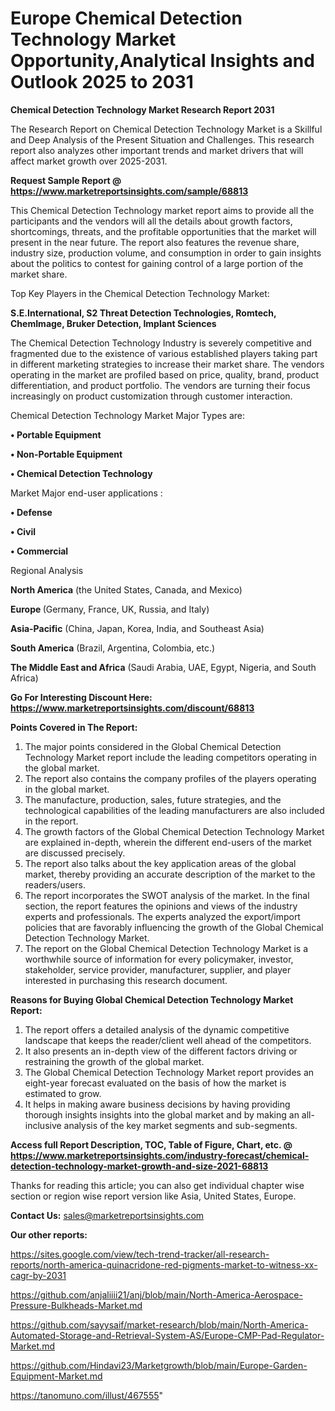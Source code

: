 # Europe Chemical Detection Technology Market Opportunity,Analytical Insights and Outlook 2025 to 2031

<strong>Chemical Detection Technology Market Research Report 2031</strong>

The Research Report on Chemical Detection Technology Market is a Skillful and Deep Analysis of the Present Situation and Challenges. This research report also analyzes other important trends and market drivers that will affect market growth over 2025-2031.

<strong>Request Sample Report @ <a href=https://www.marketreportsinsights.com/sample/68813>https://www.marketreportsinsights.com/sample/68813</a></strong>

This Chemical Detection Technology market report aims to provide all the participants and the vendors will all the details about growth factors, shortcomings, threats, and the profitable opportunities that the market will present in the near future. The report also features the revenue share, industry size, production volume, and consumption in order to gain insights about the politics to contest for gaining control of a large portion of the market share.

Top Key Players in the Chemical Detection Technology Market:

<strong>S.E.International, S2 Threat Detection Technologies, Romtech, ChemImage, Bruker Detection, Implant Sciences</strong>

The Chemical Detection Technology Industry is severely competitive and fragmented due to the existence of various established players taking part in different marketing strategies to increase their market share. The vendors operating in the market are profiled based on price, quality, brand, product differentiation, and product portfolio. The vendors are turning their focus increasingly on product customization through customer interaction.

Chemical Detection Technology Market Major Types are:

<strong>• Portable Equipment

• Non-Portable Equipment

• Chemical Detection Technology</strong>

Market Major end-user applications :

<strong>• Defense

• Civil

• Commercial</strong>

Regional Analysis

</u><strong><b>North America</b></strong> (the United States, Canada, and Mexico)

<strong><b>Europe </b></strong>(Germany, France, UK, Russia, and Italy)

<strong><b>Asia-Pacific</b></strong> (China, Japan, Korea, India, and Southeast Asia)

<strong><b>South America</b></strong> (Brazil, Argentina, Colombia, etc.)

<strong><b>The Middle East and Africa</b></strong> (Saudi Arabia, UAE, Egypt, Nigeria, and South Africa)

<strong>Go For Interesting Discount Here: <a href=https://www.marketreportsinsights.com/discount/68813>https://www.marketreportsinsights.com/discount/68813</a></strong>

<strong>Points Covered in The Report:</strong>
<ol>
  <li>The major points considered in the Global Chemical Detection Technology Market report include the leading competitors operating in the global market.</li>
  <li>The report also contains the company profiles of the players operating in the global market.</li>
  <li>The manufacture, production, sales, future strategies, and the technological capabilities of the leading manufacturers are also included in the report.</li>
  <li>The growth factors of the Global Chemical Detection Technology Market are explained in-depth, wherein the different end-users of the market are discussed precisely.</li>
  <li>The report also talks about the key application areas of the global market, thereby providing an accurate description of the market to the readers/users.</li>
  <li>The report incorporates the SWOT analysis of the market. In the final section, the report features the opinions and views of the industry experts and professionals. The experts analyzed the export/import policies that are favorably influencing the growth of the Global Chemical Detection Technology Market.</li>
  <li>The report on the Global Chemical Detection Technology Market is a worthwhile source of information for every policymaker, investor, stakeholder, service provider, manufacturer, supplier, and player interested in purchasing this research document.</li>
</ol>
<strong>Reasons for Buying Global Chemical Detection Technology Market Report:</strong>

<ol>
  <li>The report offers a detailed analysis of the dynamic competitive landscape that keeps the reader/client well ahead of the competitors.</li>
  <li>It also presents an in-depth view of the different factors driving or restraining the growth of the global market.</li>
  <li>The Global Chemical Detection Technology Market report provides an eight-year forecast evaluated on the basis of how the market is estimated to grow.</li>
  <li>It helps in making aware business decisions by having providing thorough insights insights into the global market and by making an all-inclusive analysis of the key market segments and sub-segments.</li>
</ol>
<strong>Access full Report Description, TOC, Table of Figure, Chart, etc. @ <a href=https://www.marketreportsinsights.com/industry-forecast/chemical-detection-technology-market-growth-and-size-2021-68813>https://www.marketreportsinsights.com/industry-forecast/chemical-detection-technology-market-growth-and-size-2021-68813</a></strong>


Thanks for reading this article; you can also get individual chapter wise section or region wise report version like Asia, United States, Europe.

<strong>Contact Us:</strong>
sales@marketreportsinsights.com

<strong>Our other reports:</strong>

<a href=https://sites.google.com/view/tech-trend-tracker/all-research-reports/north-america-quinacridone-red-pigments-market-to-witness-xx-cagr-by-2031>https://sites.google.com/view/tech-trend-tracker/all-research-reports/north-america-quinacridone-red-pigments-market-to-witness-xx-cagr-by-2031</a>

<a href=https://github.com/anjaliiii21/anj/blob/main/North-America-Aerospace-Pressure-Bulkheads-Market.md>https://github.com/anjaliiii21/anj/blob/main/North-America-Aerospace-Pressure-Bulkheads-Market.md</a>

<a href=https://github.com/sayysaif/market-research/blob/main/North-America-Automated-Storage-and-Retrieval-System-AS/Europe-CMP-Pad-Regulator-Market.md>https://github.com/sayysaif/market-research/blob/main/North-America-Automated-Storage-and-Retrieval-System-AS/Europe-CMP-Pad-Regulator-Market.md</a>

<a href=https://github.com/Hindavi23/Marketgrowth/blob/main/Europe-Garden-Equipment-Market.md>https://github.com/Hindavi23/Marketgrowth/blob/main/Europe-Garden-Equipment-Market.md</a>

<a href=https://tanomuno.com/illust/467555>https://tanomuno.com/illust/467555</a>"
